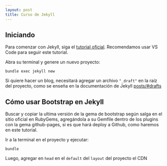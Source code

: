 ```yaml
---
layout: post
title: Curso de Jekyll
---
```


Iniciando
----

Para comenzar con Jekyll, siga el [tutorial oficial](https://jekyllrb.com/docs/). Recomendamos usar VS Code para seguir este tutorial.

Abra su terminal y genere un nuevo proyecto:

```bundle exec jekyll new```

Si quiere hacer un blog, necesitará agregar un archivo ```"_draft"``` en la raíz del proyecto, como se enseña en la documentación de Jekyll [posts/#drafts](https://jekyllrb.com/docs/posts/#drafts)

Cómo usar Bootstrap en Jekyll
----

Buscar y copiar la ultima versión de la gema de bootstrap según salga en el sitio oficial en RubyGems, agregándola a su Gemfile dentro de los plugins con la gema github-pages, si es que hará deploy a Github, como haremos en este tutorial.

Ir a la terminal en el proyecto y ejecutar:

```bundle```

Luego, agregar en ```head``` en el ```default``` del ```layout``` del proyecto el CDN

